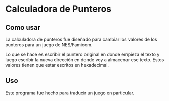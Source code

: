 # Calculadora de Punteros
## Como usar
La calculadora de punteros fue diseñado para cambiar los valores de los punteros para un juego de NES/Famicom.

Lo que se hace es escribir el puntero original en donde empieza el texto y luego escribir la nueva dirección en donde voy a almacenar ese texto.
Estos valores tienen que estar escritos en hexadecimal.

## Uso
Este programa fue hecho para traducir un juego en particular.
